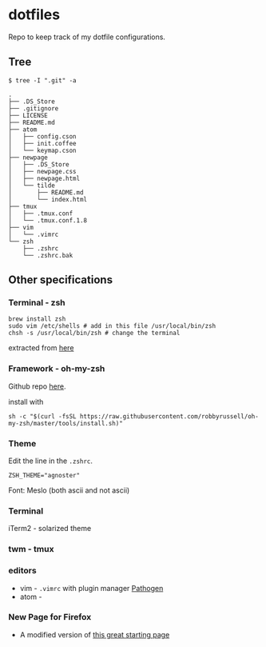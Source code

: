 # dotfiles
Repo to keep track of my dotfile configurations.

## Tree

```
$ tree -I ".git" -a

.
├── .DS_Store
├── .gitignore
├── LICENSE
├── README.md
├── atom
│   ├── config.cson
│   ├── init.coffee
│   └── keymap.cson
├── newpage
│   ├── .DS_Store
│   ├── newpage.css
│   ├── newpage.html
│   └── tilde
│       ├── README.md
│       └── index.html
├── tmux
│   ├── .tmux.conf
│   └── .tmux.conf.1.8
├── vim
│   └── .vimrc
└── zsh
    ├── .zshrc
    └── .zshrc.bak
```

## Other specifications

### Terminal - zsh

```
brew install zsh
sudo vim /etc/shells # add in this file /usr/local/bin/zsh
chsh -s /usr/local/bin/zsh # change the terminal
```

extracted from [here](http://zanshin.net/2013/09/03/how-to-use-homebrew-zsh-instead-of-max-os-x-default/)

### Framework - oh-my-zsh

Github repo [here](https://github.com/robbyrussell/oh-my-zsh).

install with

```
sh -c "$(curl -fsSL https://raw.githubusercontent.com/robbyrussell/oh-my-zsh/master/tools/install.sh)"
```
### Theme

Edit the line in the `.zshrc`.

```
ZSH_THEME="agnoster"
```
Font: Meslo (both ascii and not ascii)

### Terminal

iTerm2 - solarized theme

### twm - tmux

### editors

* vim - `.vimrc` with plugin manager [Pathogen](https://github.com/tpope/vim-pathogen)
* atom -

### New Page for Firefox

* A modified version of [this great starting page](https://www.reddit.com/r/startpages/comments/5gpm2m/a_simple_start_page_using_the_gruvbox_color_scheme/)
